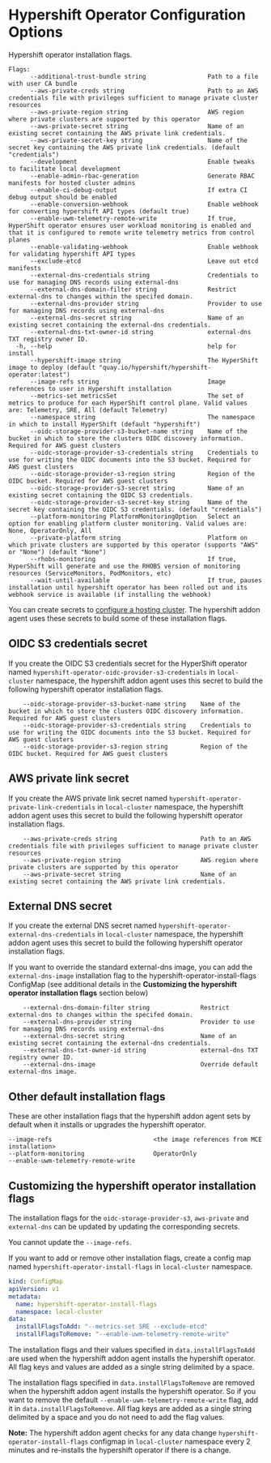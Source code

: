# Hypershift Operator Configuration Options

Hypershift operator installation flags.

```
Flags:
      --additional-trust-bundle string                 Path to a file with user CA bundle
      --aws-private-creds string                       Path to an AWS credentials file with privileges sufficient to manage private cluster resources
      --aws-private-region string                      AWS region where private clusters are supported by this operator
      --aws-private-secret string                      Name of an existing secret containing the AWS private link credentials.
      --aws-private-secret-key string                  Name of the secret key containing the AWS private link credentials. (default "credentials")
      --development                                    Enable tweaks to facilitate local development
      --enable-admin-rbac-generation                   Generate RBAC manifests for hosted cluster admins
      --enable-ci-debug-output                         If extra CI debug output should be enabled
      --enable-conversion-webhook                      Enable webhook for converting hypershift API types (default true)
      --enable-uwm-telemetry-remote-write              If true, HyperShift operator ensures user workload monitoring is enabled and that it is configured to remote write telemetry metrics from control planes
      --enable-validating-webhook                      Enable webhook for validating hypershift API types
      --exclude-etcd                                   Leave out etcd manifests
      --external-dns-credentials string                Credentials to use for managing DNS records using external-dns
      --external-dns-domain-filter string              Restrict external-dns to changes within the specifed domain.
      --external-dns-provider string                   Provider to use for managing DNS records using external-dns
      --external-dns-secret string                     Name of an existing secret containing the external-dns credentials.
      --external-dns-txt-owner-id string               external-dns TXT registry owner ID.
  -h, --help                                           help for install
      --hypershift-image string                        The HyperShift image to deploy (default "quay.io/hypershift/hypershift-operator:latest")
      --image-refs string                              Image references to user in Hypershift installation
      --metrics-set metricsSet                         The set of metrics to produce for each HyperShift control plane. Valid values are: Telemetry, SRE, All (default Telemetry)
      --namespace string                               The namespace in which to install HyperShift (default "hypershift")
      --oidc-storage-provider-s3-bucket-name string    Name of the bucket in which to store the clusters OIDC discovery information. Required for AWS guest clusters
      --oidc-storage-provider-s3-credentials string    Credentials to use for writing the OIDC documents into the S3 bucket. Required for AWS guest clusters
      --oidc-storage-provider-s3-region string         Region of the OIDC bucket. Required for AWS guest clusters
      --oidc-storage-provider-s3-secret string         Name of an existing secret containing the OIDC S3 credentials.
      --oidc-storage-provider-s3-secret-key string     Name of the secret key containing the OIDC S3 credentials. (default "credentials")
      --platform-monitoring PlatformMonitoringOption   Select an option for enabling platform cluster monitoring. Valid values are: None, OperatorOnly, All
      --private-platform string                        Platform on which private clusters are supported by this operator (supports "AWS" or "None") (default "None")
      --rhobs-monitoring                               If true, HyperShift will generate and use the RHOBS version of monitoring resources (ServiceMonitors, PodMonitors, etc)
      --wait-until-available                           If true, pauses installation until hypershift operator has been rolled out and its webhook service is available (if installing the webhook)
```

You can create secrets to [configure a hosting cluster](https://github.com/stolostron/hypershift-addon-operator/blob/main/docs/provision_hosted_cluster_on_mce_local_cluster.md#configuring-the-hosting-cluster). The hypershift addon agent uses these secrets to build some of these installation flags.

## OIDC S3 credentials secret

If you create the OIDC S3 credentials secret for the HyperShift operator named `hypershift-operator-oidc-provider-s3-credentials` in `local-cluster` namespace, the hypershift addon agent uses this secret to build the following hypershift operator installation flags.

```
    --oidc-storage-provider-s3-bucket-name string    Name of the bucket in which to store the clusters OIDC discovery information. Required for AWS guest clusters
    --oidc-storage-provider-s3-credentials string    Credentials to use for writing the OIDC documents into the S3 bucket. Required for AWS guest clusters
    --oidc-storage-provider-s3-region string         Region of the OIDC bucket. Required for AWS guest clusters
```

## AWS private link secret

If you create the AWS private link secret named `hypershift-operator-private-link-credentials` in `local-cluster` namespace, the hypershift addon agent uses this secret to build the following hypershift operator installation flags.

```
    --aws-private-creds string                       Path to an AWS credentials file with privileges sufficient to manage private cluster resources
    --aws-private-region string                      AWS region where private clusters are supported by this operator
    --aws-private-secret string                      Name of an existing secret containing the AWS private link credentials.
```

## External DNS secret

If you create the external DNS secret named `hypershift-operator-external-dns-credentials` in `local-cluster` namespace, the hypershift addon agent uses this secret to build the following hypershift operator installation flags.

If you want to override the standard external-dns image, you can add the `external-dns-image` installation flag to the hypershift-operator-install-flags ConfigMap (see additional details in the **Customizing the hypershift operator installation flags** section below)

```
    --external-dns-domain-filter string              Restrict external-dns to changes within the specifed domain.
    --external-dns-provider string                   Provider to use for managing DNS records using external-dns
    --external-dns-secret string                     Name of an existing secret containing the external-dns credentials.
    --external-dns-txt-owner-id string               external-dns TXT registry owner ID.
    --external-dns-image                             Override default external-dns image.
```

## Other default installation flags

These are other installation flags that the hypershift addon agent sets by default when it installs or upgrades the hypershift operator.

```
--image-refs                            <the image references from MCE installation>
--platform-monitoring                   OperatorOnly
--enable-uwm-telemetry-remote-write
```

## Customizing the hypershift operator installation flags

The installation flags for the `oidc-storage-provider-s3`, `aws-private` and `external-dns` can be updated by updating the corresponding secrets.

You cannot update the `--image-refs`.

If you want to add or remove other installation flags, create a config map named `hypershift-operator-install-flags` in `local-cluster` namespace.

```yaml
kind: ConfigMap
apiVersion: v1
metadata:
  name: hypershift-operator-install-flags
  namespace: local-cluster
data:
  installFlagsToAdd: "--metrics-set SRE --exclude-etcd"
  installFlagsToRemove: "--enable-uwm-telemetry-remote-write"
```

The installation flags and their values specified in `data.installFlagsToAdd` are used when the hypershift addon agent installs the hypershift operator. All flag keys and values are added as a single string delimited by a space.

The installation flags specified in `data.installFlagsToRemove` are removed when the hypershift addon agent installs the hypershift operator. So if you want to remove the default `--enable-uwm-telemetry-remote-write` flag, add it in `data.installFlagsToRemove`. All flag keys are added as a single string delimited by a space and you do not need to add the flag values.

**Note:** The hypershift addon agent checks for any data change `hypershift-operator-install-flags` configmap in `local-cluster` namespace every 2 minutes and re-installs the hypershift operator if there is a change.
